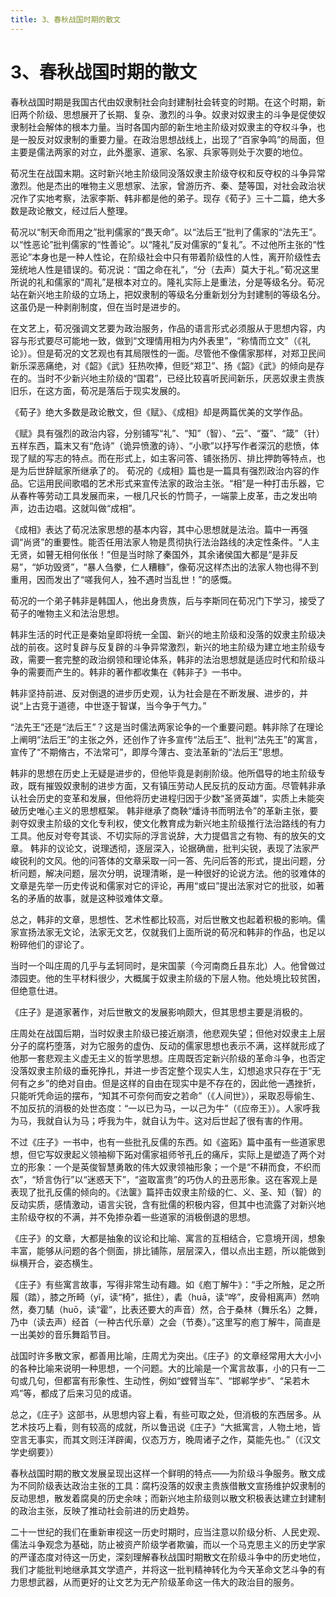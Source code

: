 ```yaml
---
title: 3、春秋战国时期的散文
---
```


# 3、春秋战国时期的散文

春秋战国时期是我国古代由奴隶制社会向封建制社会转变的时期。在这个时期，新旧两个阶级、思想展开了长期、复杂、激烈的斗争。奴隶对奴隶主的斗争是促使奴隶制社会解体的根本力量。当时各国内部的新生地主阶级对奴隶主的夺权斗争，也是一股反对奴隶制的重要力量。在政治思想战线上，出现了“百家争鸣”的局面，但主要是儒法两家的对立，此外墨家、道家、名家、兵家等则处于次要的地位。

荀况生在战国末期。这时新兴地主阶级同没落奴隶主阶级夺权和反夺权的斗争异常激烈。他是杰出的唯物主义思想家、法家，曾游历齐、秦、楚等国，对社会政治状况作了实地考察，法家李斯、韩非都是他的弟子。现存《荀子》三十二篇，绝大多数是政论散文，经过后人整理。

荀况以“制天命而用之”批判儒家的“畏天命”。以“法后王”批判了儒家的“法先王”。以“性恶论”批判儒家的“性善论”。以“隆礼”反对儒家的“复礼”。不过他所主张的“性恶论”本身也是一种人性论，在阶级社会中只有带着阶级性的人性，离开阶级性去笼统地人性是错误的。荀况说：“国之命在礼”，“分（去声）莫大于礼。”荀况这里所说的礼和儒家的“周礼”是根本对立的。隆礼实际上是重法，分是等级名分。荀况站在新兴地主阶级的立场上，把奴隶制的等级名分重新划分为封建制的等级名分。这虽仍是一种剥削制度，但在当时是进步的。

在文艺上，荀况强调文艺要为政治服务，作品的语言形式必须服从于思想内容，内容与形式要尽可能地一致，做到“文理情用相为内外表里”，“称情而立文”（《礼论》）。但是荀况的文艺观也有其局限性的一面。尽管他不像儒家那样，对郑卫民间新乐深恶痛绝，对《韶》《武》狂热吹捧，但贬“郑卫”、扬《韶》《武》的倾向是存在的。当时不少新兴地主阶级的“国君”，已经比较喜听民间新乐，厌恶奴隶主贵族旧乐，在这方面，荀况是落后于现实发展的。

《荀子》绝大多数是政论散文，但《赋》、《成相》却是两篇优美的文学作品。

《赋》具有强烈的政治内容，分别铺写“礼”、“知”（智）、“云”、“蚕”、“箴”（针）五样东西，篇末又有“危诗”（诡异愤激的诗）、“小歌”以抒写作者深沉的悲愤，体现了赋的写志的特点。而在形式上，如主客问答、铺张扬厉、排比押韵等特点，也是为后世辞赋家所继承了的。
荀况的《成相》篇也是一篇具有强烈政治内容的作品。它运用民间歌唱的艺术形式来宣传法家的政治主张。“相”是一种打击乐器，它从春杵等劳动工具发展而来，一根几尺长的竹筒子，一端蒙上皮革，击之发出响声，边击边唱。这就叫做“成相”。

《成相》表达了荀况法家思想的基本内容，其中心思想就是法治。篇中一再强调“尚贤”的重要性。能否任用法家人物是贯彻执行法治路线的决定性条件。“人主无贤，如瞽无相何伥伥！”但是当时除了秦国外，其余诸侯国大都是“是非反易”，“妒功毁贤”，“暴人刍豢，仁人糟糠”，像荀况这样杰出的法家人物也得不到重用，因而发出了“嗟我何人，独不遇时当乱世！”的感慨。

荀况的一个弟子韩非是韩国人，他出身贵族，后与李斯同在荀况门下学习，接受了荀子的唯物主义和法治思想。

韩非生活的时代正是秦始皇即将统一全国、新兴的地主阶级和没落的奴隶主阶级决战的前夜。这时复辟与反复辟的斗争异常激烈，新兴的地主阶级为建立地主阶级专政，需要一套完整的政治纲领和理论体系，韩非的法治思想就是适应时代和阶级斗争的需要而产生的。韩非的著作都收集在《韩非子》一书中。

韩非坚持前进、反对倒退的进步历史观，认为社会是在不断发展、进步的，并说“上古竞于道德，中世逐于智谋，当今争于气力。”

“法先王”还是“法后王”？这是当时儒法两家论争的一个重要问题。韩非除了在理论上阐明“法后王”的主张之外，还创作了许多宣传“法后王”、批判“法先王”的寓言，宣传了“不期脩古，不法常可”，即厚今薄古、变法革新的“法后王”思想。

韩非的思想在历史上无疑是进步的，但他毕竟是剥削阶级。他所倡导的地主阶级专政，既有摧毁奴隶制的进步方面，又有镇压劳动人民反抗的反动方面。尽管韩非承认社会历史的变革和发展，但他将历史进程归因于少数“圣贤英雄”，实质上未能突破历史唯心主义的思想框架。
韩非继承了商鞅“燔诗书而明法令”的革新主张，要剥夺奴隶主阶级的文化专利权，使文化教育成为新兴地主阶级推行法治路线的有力工具。他反对夸夸其谈、不切实际的浮言说辞，大力提倡言之有物、有的放矢的文章。
韩非的议论文，说理透彻，逐层深入，论据确凿，批判尖锐，表现了法家严峻锐利的文风。他的问答体的文章采取一问一答、先问后答的形式，提出问题，分析问题，解决问题，层次分明，说理清晰，是一种很好的论说方法。他的驳难体的文章是先举一历史传说和儒家对它的评论，再用“或曰”提出法家对它的批驳，如著名的矛盾的故事，就是这种驳难体文章。

总之，韩非的文章，思想性、艺术性都比较高，对后世散文也起着积极的影响。儒家宣扬法家无文论，法家无文艺，仅就我们上面所说的荀况和韩非的作品，也足以粉碎他们的谬论了。

当时一个叫庄周的几乎与孟轲同时，是宋国蒙（今河南商丘县东北）人。他曾做过漆园吏。他的生平材料很少，大概属于奴隶主阶级的下层人物。他处境比较贫困，但绝意仕进。

《庄子》是道家著作，对后世散文的发展影响颇大，但其思想主要是消极的。

庄周处在战国后期，当时奴隶主阶级已接近崩溃，他悲观失望；但他对奴隶主上层分子的腐朽堕落，对为它服务的虚伪、反动的儒家思想也表示不满，这样就形成了他那一套悲观主义虚无主义的哲学思想。庄周既否定新兴阶级的革命斗争，也否定没落奴隶主阶级的垂死挣扎，并进一步否定整个现实人生，幻想追求只存在于“无何有之乡”的绝对自由。但是这样的自由在现实中是不存在的，因此他一遇挫折，只能听凭命运的摆布，“知其不可奈何而安之若命”（《人间世》），采取忍辱偷生、不加反抗的消极的处世态度：“一以已为马，一以己为牛”（《应帝王》）。人家呼我为马，我就自认为马；呼我为牛，就自认为牛。这对后世起了很有害的作用。

不过《庄子》一书中，也有一些批孔反儒的东西。如《盗跖》篇中虽有一些道家思想，但它写奴隶起义领袖柳下跖对儒家祖师爷孔丘的痛斥，实际上是塑造了两个对立的形象：一个是英俊智慧勇敢的伟大奴隶领袖形象；一个是“不耕而食，不织而衣”，“矫言伪行”以“迷惑天下”，“盗取富贵”的巧伪人的丑恶形象。这在客观上是表现了批孔反儒的倾向的。《法箧》篇抨击奴隶主阶级的仁、义、圣、知（智）的反动实质，感情激动，语言尖锐，含有批儒的积极内容，但其中也流露了对新兴地主阶级夺权的不满，并不免掺杂着一些道家的消极倒退的思想。

《庄子》的文章，大都是抽象的议论和比喻、寓言的互相结合，它意境开阔，想象丰富，能够从问题的各个侧面，排比铺陈，层层深入，借以点出主题，所以能做到纵横开合，姿态横生。

《庄子》有些寓言故事，写得非常生动有趣。如《庖丁解牛》：“手之所触，足之所履（踏），膝之所畸（yǐ，读“椅”，抵住），砉（huā，读“哗”，皮骨相离声）然响然，奏刀騞（huō，读“霍”，比表还要大的声音）然，合于桑林（舞乐名）之舞，乃中（读去声）经首（一种古代乐章）之会（节奏）。”这里写的庖丁解牛，简直是一出美妙的音乐舞蹈节目。

战国时许多散文家，都善用比喻，庄周尤为突出。《庄子》的文章经常用大大小小的各种比喻来说明一种思想，一个问题。大的比喻是一个寓言故事，小的只有一二句或几句，但都富有形象性、生动性，例如“螳臂当车”、“邯郸学步”、“呆若木鸡”等，都成了后来习见的成语。

总之，《庄子》这部书，从思想内容上看，有些可取之处，但消极的东西居多。从艺术技巧上看，则有较高的成就，所以鲁迅说《庄子》“大抵寓言，人物土地，皆空言无事实，而其文则汪洋辟阖，仪态万方，晚周诸子之作，莫能先也。”（《汉文学史纲要》）

春秋战国时期的散文发展呈现出这样一个鲜明的特点――为阶级斗争服务。散文成为不同阶级表达政治主张的工具：腐朽没落的奴隶主贵族借散文宣扬维护奴隶制的反动思想，散发着腐臭的历史余味；而新兴地主阶级则以散文积极表达建立封建制的政治主张，反映了推动社会前进的历史趋势。

二十一世纪的我们在重新审视这一历史时期时，应当注意以阶级分析、人民史观、儒法斗争观念为基础，防止被资产阶级学者欺骗，而以一个马克思主义的历史学家的严谨态度对待这一历史，深刻理解春秋战国时期散文在阶级斗争中的历史地位，我们才能批判地继承其文学遗产，并将这一批判精神转化为今天革命文艺斗争的有力思想武器，从而更好的让文艺为无产阶级革命这一伟大的政治目的服务。